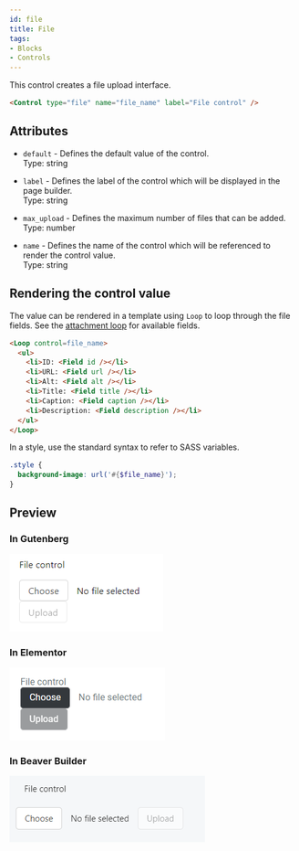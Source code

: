 ```yaml
---
id: file
title: File
tags:
- Blocks
- Controls
---
```

This control creates a file upload interface.

```html
<Control type="file" name="file_name" label="File control" />
```

## Attributes

- `default` - Defines the default value of the control.  
    Type: string
- `label` - Defines the label of the control which will be displayed in the page builder.  
    Type: string  
    
- `max_upload` - Defines the maximum number of files that can be added.  
    Type: number
- `name` - Defines the name of the control which will be referenced to render the control value.  
    Type: string  
    

## Rendering the control value

The value can be rendered in a template using `Loop` to loop through the file fields. See the [attachment loop](/docs/learning-guides/dynamic-tags/loop/attachment) for available fields.

```html
<Loop control=file_name>
  <ul>
    <li>ID: <Field id /></li>
    <li>URL: <Field url /></li>
    <li>Alt: <Field alt /></li>
    <li>Title: <Field title /></li>
    <li>Caption: <Field caption /></li>
    <li>Description: <Field description /></li>
  </ul>
</Loop>
```

In a style, use the standard syntax to refer to SASS variables.

```scss
.style {
  background-image: url('#{$file_name}');
}
```

## Preview

### In Gutenberg

![](./NTiTaVmZb3GnfK0TszhlUIcFB.png)  

### In Elementor

![](./ZML3ZbnPalzX1ciWKtlBtJcu8.png)  

### In Beaver Builder

![](./PVRQvV9vnmgispKT9CFCmKlF1.png)